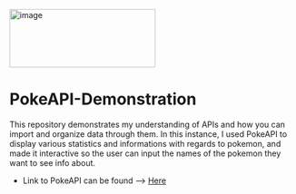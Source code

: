 <img width="257" height="103" alt="image" src="https://github.com/user-attachments/assets/1717b00f-7e35-468d-83d2-49f8c61e4595" /><p align="center">

# PokeAPI-Demonstration

This repository demonstrates my understanding of APIs and how you can import and organize data through them. In this instance, I used PokeAPI to display various statistics and informations with regards to pokemon, and made it interactive so the user can input the names of the pokemon they want to see info about.

- Link to PokeAPI can be found --> [Here](https://pokeapi.co)
